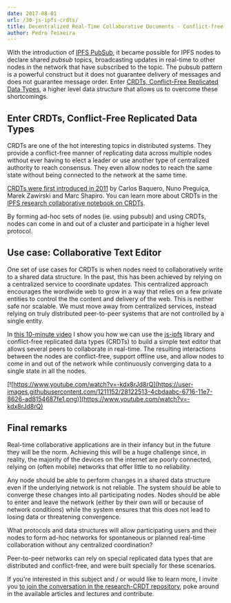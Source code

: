 ```yaml
---
date: 2017-08-01
url: /30-js-ipfs-crdts/
title: Decentralized Real-Time Collaborative Documents - Conflict-free editing in the browser using js-ipfs and CRDTs
author: Pedro Teixeira
---
```


With the introduction of [IPFS PubSub](https://ipfs.io/blog/25-pubsub/), it became possible for IPFS nodes to declare shared _pubsub_ topics, broadcasting updates in real-time to other nodes in the network that have subscribed to the topic. The pubsub pattern is a powerful construct but it does not guarantee delivery of messages and does not guarantee message order. Enter [CRDTs, Conflict-Free Replicated Data Types](https://en.wikipedia.org/wiki/Conflict-free_replicated_data_type), a higher level data structure that allows us to overcome these shortcomings.

## Enter CRDTs, Conflict-Free Replicated Data Types

CRDTs are one of the hot interesting topics in distributed systems. They provide a conflict-free manner of replicating data across multiple nodes without ever having to elect a leader or use another type of centralized authority to reach consensus. They even allow nodes to reach the same state without being connected to the network at the same time.

[CRDTs were first introduced in 2011](https://link.springer.com/chapter/10.1007%2F978-3-642-24550-3_29) by Carlos Baquero, Nuno Preguiça, Marek Zawirski and Marc Shapiro. You can learn more about CRDTs in the [IPFS research collaborative notebook on CRDTs](https://github.com/ipfs/research-CRDT).

By forming ad-hoc sets of nodes (ie. using pubsub) and using CRDTs, nodes can come in and out of a cluster and participate in a higher level protocol.

## Use case: Collaborative Text Editor

One set of use cases for CRDTs is when nodes need to collaboratively write to a shared data structure. In the past, this has been achieved by relying on a centralized service to coordinate updates. This centralized approach encourages the wordlwide web to grow in a way that relies on a few private entities to control the the content and delivery of the web. This is neither safe nor scalable. We must move away from centralized services, instead relying on truly distributed peer-to-peer systems that are not controlled by a single entity.

In [this 10-minute video](https://www.youtube.com/watch?v=-kdx8rJd8rQ) I show you how we can use the [js-ipfs](https://github.com/ipfs/js-ipfs) library and conflict-free replicated data types (CRDTs) to build a simple text editor that allows several peers to collaborate in real-time. The resulting interactions between the nodes are conflict-free, support offline use, and allow nodes to come in and out of the network while continuously converging data to a single state in all the nodes.

[![https://www.youtube.com/watch?v=-kdx8rJd8rQ](https://user-images.githubusercontent.com/1211152/28122513-4cbdaabc-6716-11e7-8626-ad8154687fe1.png)](https://www.youtube.com/watch?v=-kdx8rJd8rQ)

## Final remarks

Real-time collaborative applications are in their infancy but in the future they will be the norm. Achieving this will be a huge challenge since, in reality, the majority of the devices on the internet are poorly connected, relying on (often mobile) networks that offer little to no reliability.

Any node should be able to perform changes in a shared data structure even if the underlying network is not reliable. The system should be able to converge these changes into all participating nodes. Nodes should be able to enter and leave the network (either by their own will or because of network conditions) while the system ensures that this does not lead to losing data or threatening convergence.

What protocols and data structures will allow participating users and their nodes to form ad-hoc networks for spontaneous or planned real-time collaboration without any centralized coordination?

Peer-to-peer networks can rely on special replicated data types that are distributed and conflict-free, and were built specially for these scenarios.

If you're interested in this subject and / or would like to learn more, I invite you [to join the conversation in the research-CRDT repository](https://github.com/ipfs/research-CRDT), poke around in the available articles and lectures and contribute.

